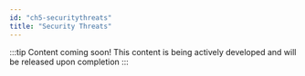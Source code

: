 ```yaml
---
id: "ch5-securitythreats"
title: "Security Threats"
---
```


:::tip Content coming soon! 
This content is being actively developed and will be released upon completion
::: 